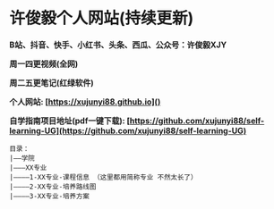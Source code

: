 # 许俊毅个人网站(持续更新)

**B站、抖音、快手、小红书、头条、西瓜、公众号：许俊毅XJY**

**周一四更视频(全网)**

**周二五更笔记(红绿软件)**

**个人网站: [https://xujunyi88.github.io]()**

**自学指南项目地址(pdf一键下载): [https://github.com/xujunyi88/self-learning-UG](https://github.com/xujunyi88/self-learning-UG)**

```
目录：
|——学院
|———XX专业
|————1-XX专业-课程信息 （这里都用简称专业 不然太长了）
|————2-XX专业-培养路线图
|————3-XX专业-培养方案
```
